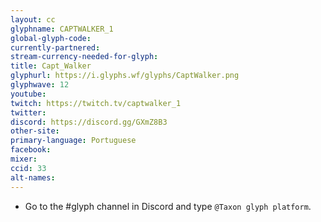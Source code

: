```yaml
---
layout: cc
glyphname: CAPTWALKER_1
global-glyph-code: 
currently-partnered: 
stream-currency-needed-for-glyph: 
title: Capt_Walker
glyphurl: https://i.glyphs.wf/glyphs/CaptWalker.png
glyphwave: 12
youtube: 
twitch: https://twitch.tv/captwalker_1
twitter: 
discord: https://discord.gg/GXmZ8B3
other-site: 
primary-language: Portuguese
facebook: 
mixer: 
ccid: 33
alt-names: 
---
```

* Go to the #glyph channel in Discord and type `@Taxon glyph platform`.
